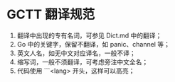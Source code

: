 # GCTT 翻译规范
1. 翻译中出现的专有名词，可参见 Dict.md 中的翻译；
2. Go 中的关键字，保留不翻译，如 panic、channel 等；
3. 英文人名，如无中文对应译名，一般不译；
4. 缩写词，一般不须翻译，可考虑旁注中文全名；
5. 代码使用 \`\`\`\<lang\> 开头，这样可以高亮；
    
